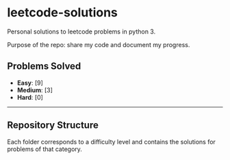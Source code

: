 # leetcode-solutions

Personal solutions to leetcode problems in python 3.

Purpose of the repo: share my code and document my progress.

## Problems Solved

- **Easy**: [9]  <!-- Placeholder for Easy problems count -->
- **Medium**: [3] <!-- Placeholder for Medium problems count -->
- **Hard**: [0]   <!-- Placeholder for Hard problems count -->

---

## Repository Structure

Each folder corresponds to a difficulty level and contains the solutions for problems of that category.


